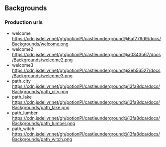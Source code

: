 ## Backgrounds
### Production urls
* welcome https://cdn.jsdelivr.net/gh/potionPI/castleunderground@6af779d9/docs/Backgrounds/welcome.png
* welcome2 https://cdn.jsdelivr.net/gh/potionPI/castleunderground@a0343b67/docs/Backgrounds/welcome2.png
* welcome3 https://cdn.jsdelivr.net/gh/potionPI/castleunderground@3eb56527/docs/Backgrounds/welcome3.png
* path_city https://cdn.jsdelivr.net/gh/potionPI/castleunderground@13fa8dca/docs/Backgrounds/path_city.png
* path_lake https://cdn.jsdelivr.net/gh/potionPI/castleunderground@13fa8dca/docs/Backgrounds/path_lake.png
* path_lumber https://cdn.jsdelivr.net/gh/potionPI/castleunderground@13fa8dca/docs/Backgrounds/path_lumber.png
* path_witch https://cdn.jsdelivr.net/gh/potionPI/castleunderground@13fa8dca/docs/Backgrounds/path_witch.png
